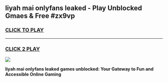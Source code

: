 
## liyah mai onlyfans leaked - Play Unblocked Gmaes & Free #zx9vp
<h3>
<a href="https://premium.freeplayer.one?title=liyah_mai_onlyfans_leaked&ref=03M">CLICK TO PLAY</a></h3>
<hr>

<h3>
<a href="https://premium.freeplayer.one?title=liyah_mai_onlyfans_leaked&ref=03M">CLICK 2 PLAY</a>
  
</h3>

<a href="https://premium.freeplayer.one?title=liyah_mai_onlyfans_leaked&ref=03M"><img src="https://clearcache.store/games.png"></a>


**liyah mai onlyfans leaked games unblocked: Your Gateway to Fun and Accessible Online Gaming**
